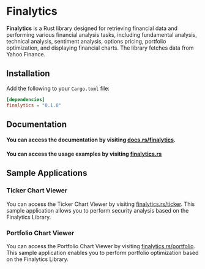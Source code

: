 # Finalytics

**Finalytics** is a Rust library designed for retrieving financial data and performing various financial analysis tasks, including fundamental analysis, technical analysis, sentiment analysis, options pricing, portfolio optimization, and displaying financial charts. The library fetches data from Yahoo Finance.

## Installation

Add the following to your `Cargo.toml` file:

```toml
[dependencies]
finalytics = "0.1.0"
```

## Documentation

#### You can access the documentation by visiting [docs.rs/finalytics](https://docs.rs/finalytics/0.1.0/finalytics/).
#### You can access the usage examples by visiting [finalytics.rs](http://127.0.0.1:8080/ticker)


## Sample Applications

### Ticker Chart Viewer

You can access the Ticker Chart Viewer by visiting [finalytics.rs/ticker](http://127.0.0.1:8080/ticker). This sample application allows you to perform security analysis based on the Finalytics Library.

### Portfolio Chart Viewer

You can access the Portfolio Chart Viewer by visiting [finalytics.rs/portfolio](http://127.0.0.1:8080/portfolio). This sample application enables you to perform portfolio optimization based on the Finalytics Library.
